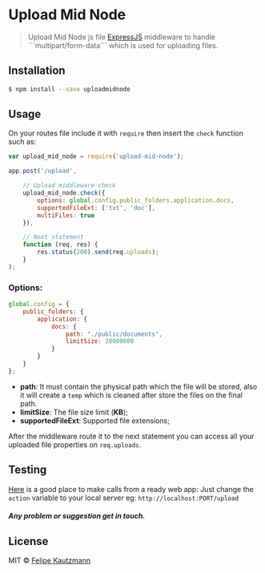 # Upload Mid Node

> Upload Mid Node js file [ExpressJS](http://expressjs.com/) middleware to handle ´´´multipart/form-data´´´ which is used for uploading files.

## Installation
```sh
$ npm install --save uploadmidnode
```

## Usage
On your routes file include it with ```require``` then insert the ```check``` function such as:

``` javascript
var upload_mid_node = require('upload-mid-node');

app.post('/upload',

    // Upload middleware check
    upload_mid_node.check({
        options: global.config.public_folders.application.docs,
        supportedFileExt: ['txt', 'doc'],
        multiFiles: true
    }),

    // Next statement
    function (req, res) {
        res.status(200).send(req.uploads);
    }
);
```
### Options:

``` javascript
global.config = {
    public_folders: {
        application: {
            docs: {
                path: "./public/documents",
                limitSize: 20000000
            }
        }
    }
};
```

*  **path**: It must contain the physical path which the file will be stored, also it will create a ```temp``` which is cleaned after store the files on the final path.
* **limitSize**: The file size limit (**KB**);
* **supportedFileExt**: Supported file extensions;

After the middleware route it to the next statement you can access all your uploaded file properties on ```req.uploads```.

## Testing

[Here](http://code.runnable.com/UkmAgT7F3K4tAAAn/uploading-files-with-formidable-for-node-js) is a good place to make calls from a ready web app:
Just change the ```action``` variable to your local server eg: ```http://localhost:PORT/upload```

##### Any problem or suggestion get in touch.

## License

MIT © [Felipe Kautzmann](http://felipekm.com)
